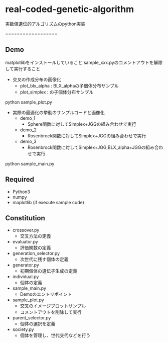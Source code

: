 # real-coded-genetic-algorithm

実数値遺伝的アルゴリズムのpython実装

==================

## Demo

matplotlibをインストールしていること
sample_xxx.pyのコメントアウトを解除して実行すること


* 交叉の作成分布の画像化
    * plot_blx_alpha : BLX_alphaの子個体分布サンプル
    * plot_simplex : の子個体分布サンプル

python sample_plot.py

* 実際の最適化の挙動のサンプルコードと画像化
    * demo_1
        * Sphere関数に対してSimplex+JGGの組み合わせで実行
    * demo_2
        * Rosenbrock関数に対してSimplex+JGGの組み合わせで実行
    * demo_3
        * Rosenbrock関数に対してSimplex+JGG,BLX_alpha+JGGの組み合わせで実行

python sample_main.py



## Required

* Python3
* numpy
* maplotlib (if execute sample code)

## Constitution

* crossover.py
    * 交叉方法の定義
* evaluator.py
    * 評価関数の定義
* generation_selector.py
    * 次世代に残す個体の定義
* generator.py
    * 初期個体の遺伝子生成の定義
* individual.py
    * 個体の定義
* sample_main.py
    * Demoのエントリポイント
* sample_plot.py
    * 交叉のイメージプロットサンプル
    * コメントアウトを削除して実行
* parent_selector.py
    * 個体の選択を定義
* society.py
    * 個体を管理し、世代交代などを行う
